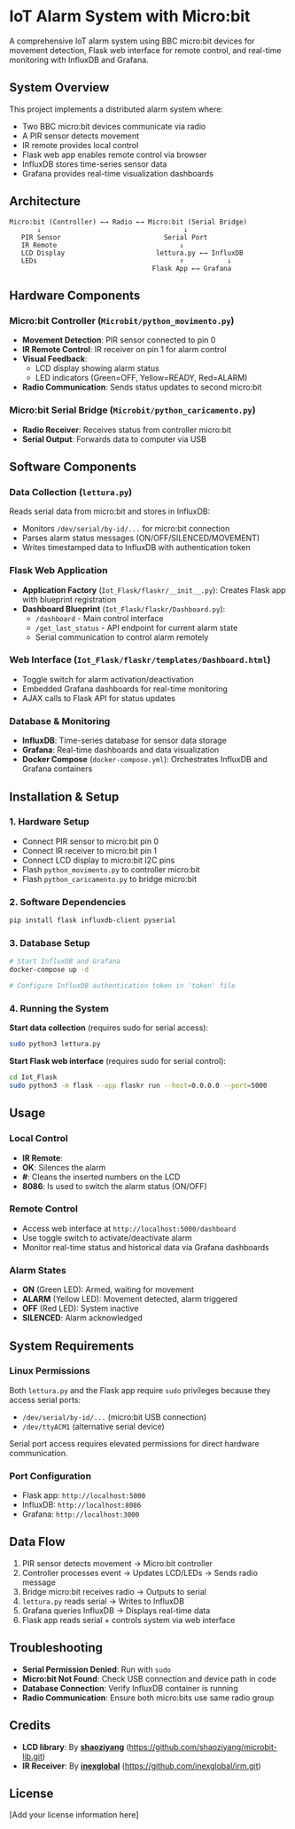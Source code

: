 # IoT Alarm System with Micro:bit

A comprehensive IoT alarm system using BBC micro:bit devices for movement detection, Flask web interface for remote control, and real-time monitoring with InfluxDB and Grafana.

## System Overview

This project implements a distributed alarm system where:
- Two BBC micro:bit devices communicate via radio
- A PIR sensor detects movement
- IR remote provides local control
- Flask web app enables remote control via browser
- InfluxDB stores time-series sensor data
- Grafana provides real-time visualization dashboards

## Architecture

```
Micro:bit (Controller) ←→ Radio ←→ Micro:bit (Serial Bridge)
       ↓                                    ↓
   PIR Sensor                          Serial Port
   IR Remote                               ↓
   LCD Display                       lettura.py ←→ InfluxDB
   LEDs                                    ↑           ↓
                                    Flask App ←→ Grafana
```

## Hardware Components

### Micro:bit Controller (`Microbit/python_movimento.py`)
- **Movement Detection**: PIR sensor connected to pin 0
- **IR Remote Control**: IR receiver on pin 1 for alarm control
- **Visual Feedback**: 
  - LCD display showing alarm status
  - LED indicators (Green=OFF, Yellow=READY, Red=ALARM)
- **Radio Communication**: Sends status updates to second micro:bit

### Micro:bit Serial Bridge (`Microbit/python_caricamento.py`)
- **Radio Receiver**: Receives status from controller micro:bit
- **Serial Output**: Forwards data to computer via USB

## Software Components

### Data Collection (`lettura.py`)
Reads serial data from micro:bit and stores in InfluxDB:
- Monitors `/dev/serial/by-id/...` for micro:bit connection
- Parses alarm status messages (ON/OFF/SILENCED/MOVEMENT)
- Writes timestamped data to InfluxDB with authentication token

### Flask Web Application
- **Application Factory** (`Iot_Flask/flaskr/__init__.py`): Creates Flask app with blueprint registration
- **Dashboard Blueprint** (`Iot_Flask/flaskr/Dashboard.py`): 
  - `/dashboard` - Main control interface
  - `/get_last_status` - API endpoint for current alarm state
  - Serial communication to control alarm remotely

### Web Interface (`Iot_Flask/flaskr/templates/Dashboard.html`)
- Toggle switch for alarm activation/deactivation
- Embedded Grafana dashboards for real-time monitoring
- AJAX calls to Flask API for status updates

### Database & Monitoring
- **InfluxDB**: Time-series database for sensor data storage
- **Grafana**: Real-time dashboards and data visualization
- **Docker Compose** (`docker-compose.yml`): Orchestrates InfluxDB and Grafana containers

## Installation & Setup

### 1. Hardware Setup
- Connect PIR sensor to micro:bit pin 0
- Connect IR receiver to micro:bit pin 1
- Connect LCD display to micro:bit I2C pins
- Flash `python_movimento.py` to controller micro:bit
- Flash `python_caricamento.py` to bridge micro:bit

### 2. Software Dependencies
```bash
pip install flask influxdb-client pyserial
```

### 3. Database Setup
```bash
# Start InfluxDB and Grafana
docker-compose up -d

# Configure InfluxDB authentication token in 'token' file
```

### 4. Running the System

**Start data collection** (requires sudo for serial access):
```bash
sudo python3 lettura.py
```

**Start Flask web interface** (requires sudo for serial control):
```bash
cd Iot_Flask
sudo python3 -m flask --app flaskr run --host=0.0.0.0 --port=5000
```

## Usage

### Local Control
- **IR Remote**:
- **OK**: Silences the alarm
- **#**: Cleans the inserted numbers on the LCD
- **8086**: Is used to switch the alarm status (ON/OFF)

### Remote Control
- Access web interface at `http://localhost:5000/dashboard`
- Use toggle switch to activate/deactivate alarm
- Monitor real-time status and historical data via Grafana dashboards

### Alarm States
- **ON** (Green LED):  Armed, waiting for movement
- **ALARM** (Yellow LED): Movement detected, alarm triggered
- **OFF** (Red LED): System inactive
- **SILENCED**: Alarm acknowledged

## System Requirements

### Linux Permissions
Both `lettura.py` and the Flask app require `sudo` privileges because they access serial ports:
- `/dev/serial/by-id/...` (micro:bit USB connection)
- `/dev/ttyACM1` (alternative serial device)

Serial port access requires elevated permissions for direct hardware communication.

### Port Configuration
- Flask app: `http://localhost:5000`
- InfluxDB: `http://localhost:8086`
- Grafana: `http://localhost:3000`

## Data Flow

1. PIR sensor detects movement → Micro:bit controller
2. Controller processes event → Updates LCD/LEDs → Sends radio message
3. Bridge micro:bit receives radio → Outputs to serial
4. `lettura.py` reads serial → Writes to InfluxDB
5. Grafana queries InfluxDB → Displays real-time data
6. Flask app reads serial + controls system via web interface

## Troubleshooting

- **Serial Permission Denied**: Run with `sudo`
- **Micro:bit Not Found**: Check USB connection and device path in code
- **Database Connection**: Verify InfluxDB container is running
- **Radio Communication**: Ensure both micro:bits use same radio group

## Credits
- **LCD library**: By **[shaoziyang](https://github.com/shaoziyang)** (https://github.com/shaoziyang/microbit-lib.git)
- **IR Receiver**: By **[inexglobal](https://github.com/inexglobal)** (https://github.com/inexglobal/irm.git)

## License

[Add your license information here]
